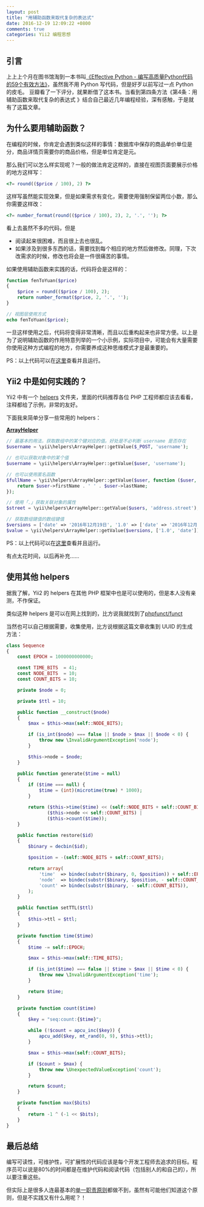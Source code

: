 ```yaml
---
layout: post
title: "用辅助函数来取代复杂的表达式"
date: 2016-12-19 12:09:22 +0800
comments: true
categories: Yii2 编程思想
---
```

## 引言

上上上个月在图书馆淘到一本书叫[《Effective Python - 编写高质量Python代码的59个有效方法》](https://book.douban.com/subject/26709315/)，虽然我不用 Python 写代码，但是好歹以前写过一点 Python 的皮毛。
豆瓣看了一下评分，就果断借了这本书。当看到第四条方法《第4条：用辅助函数来取代复杂的表达式 》结合自己最近几年编程经验，深有感触，于是就有了这篇文章。

## 为什么要用辅助函数？

在编程的时候，你肯定会遇到类似这样的事情：数据库中保存的商品单价单位是分，商品详情页需要你的商品价格，但是单位肯定是元。

那么我们可以怎么样实现呢？一般的做法肯定这样的，直接在视图页面要展示价格的地方这样写：

```php
<?= round(($price / 100), 2) ?>
```

这样写虽然能实现效果，但是如果需求有变化，需要使用强制保留两位小数，那么你需要这样改：

```php
<?= number_format(round(($price / 100), 2), 2, '.', ''); ?>
```

看上去虽然不多的代码，但是

- 阅读起来很困难，而且很上去也很乱。
- 如果涉及到很多东西的话，需要找到每个相应的地方然后做修改。同理，下次改需求的时候，修改也将会是一件很痛苦的事情。

<!--more-->

如果使用辅助函数来实践的话，代码将会是这样的：

```php
function fenToYuan($price)
{
    $price = round(($price / 100), 2);
    return number_format($price, 2, '.', '');
}

// 视图层使用方式
echo fenToYuan($price);
```

一旦这样使用之后，代码将变得非常清晰，而且以后重构起来也非常方便。以上是为了说明辅助函数的作用特意列举的一个小示例，实际项目中，可能会有大量需要你使用这种方式编程的地方，你需要养成这种思维模式才是最重要的。

PS：以上代码可以在[这里](http://ideone.com/miLLM3)查看并且运行。

## Yii2 中是如何实践的？

Yii2 中有一个 [helpers](https://github.com/yiisoft/yii2/tree/master/framework/helpers) 文件夹，里面的代码推荐各位 PHP 工程师都应该去看看，注释都给了示例，非常的友好。

下面我来简单分享一些常用的 helpers：

**[ArrayHelper](https://github.com/yiisoft/yii2/blob/master/framework/helpers/BaseArrayHelper.php)**

```php
// 最基本的用法，获取数组中的某个键对应的值。好处是不必判断 username 是否存在
$username = \yii\helpers\ArrayHelper::getValue($_POST, 'username');

// 也可以获取对象中的某个值
$username = \yii\helpers\ArrayHelper::getValue($user, 'username');

// 也可以使用匿名函数
$fullName = \yii\helpers\ArrayHelper::getValue($user, function ($user, $defaultValue) {
    return $user->firstName . ' ' . $user->lastName;
});

// 使用「.」获取关联对象的属性
$street = \yii\helpers\ArrayHelper::getValue($users, 'address.street');

// 获取数组键值的数组键值
$versions = ['date' => '2016年12月19日', '1.0' => ['date' => '2016年12月18日']];
$value = \yii\helpers\ArrayHelper::getValue($versions, ['1.0', 'date']); // $value 输出为 2016年12月18日
```
PS：以上代码可以在[这里](http://ideone.com/T9d3Qb)查看并且运行。

有点太花时间，以后再补充……


## 使用其他 helpers

据我了解，Yii2 的 helpers 在其他 PHP 框架中也是可以使用的，但是本人没有亲测，不作保证。

类似这种 helpers 是可以在网上找到的，比方说我就找到了[phpfunct/funct](https://github.com/phpfunct/funct)

当然也可以自己根据需要，收集使用，比方说根据这篇文章收集到 UUID 的生成方法：


```php
class Sequence
{
    const EPOCH = 1000000000000;

    const TIME_BITS  = 41;
    const NODE_BITS  = 10;
    const COUNT_BITS = 10;

    private $node = 0;

    private $ttl = 10;

    public function __construct($node)
    {
        $max = $this->max(self::NODE_BITS);

        if (is_int($node) === false || $node > $max || $node < 0) {
            throw new \InvalidArgumentException('node');
        }

        $this->node = $node;
    }

    public function generate($time = null)
    {
        if ($time === null) {
            $time = (int)(microtime(true) * 1000);
        }

        return ($this->time($time) << (self::NODE_BITS + self::COUNT_BITS)) |
               ($this->node << self::COUNT_BITS) |
               ($this->count($time));
    }

    public function restore($id)
    {
        $binary = decbin($id);

        $position = -(self::NODE_BITS + self::COUNT_BITS);

        return array(
            'time'  => bindec(substr($binary, 0, $position)) + self::EPOCH,
            'node'  => bindec(substr($binary, $position, - self::COUNT_BITS)),
            'count' => bindec(substr($binary, - self::COUNT_BITS)),
        );
    }

    public function setTTL($ttl)
    {
        $this->ttl = $ttl;
    }

    private function time($time)
    {
        $time -= self::EPOCH;

        $max = $this->max(self::TIME_BITS);

        if (is_int($time) === false || $time > $max || $time < 0) {
            throw new \InvalidArgumentException('time');
        }

        return $time;
    }

    private function count($time)
    {
        $key = "seq:count:{$time}";

        while (!$count = apcu_inc($key)) {
            apcu_add($key, mt_rand(0, 9), $this->ttl);
        }

        $max = $this->max(self::COUNT_BITS);

        if ($count > $max) {
            throw new \UnexpectedValueException('count');
        }

        return $count;
    }

    private function max($bits)
    {
        return -1 ^ (-1 << $bits);
    }
}
```

## 最后总结

编写可读性，可维护性，可扩展性的代码应该是每个开发工程师去追求的目标。程序员可以说是80%的时间都是在维护代码和阅读代码（包括别人的和自己的），所以要注重这些。

但实际上是很多人连最基本的[单一职责原则](http://baike.baidu.com/view/4779987.htm)都做不到，虽然有可能他们知道这个原则，但是不实践又有什么用呢？！
